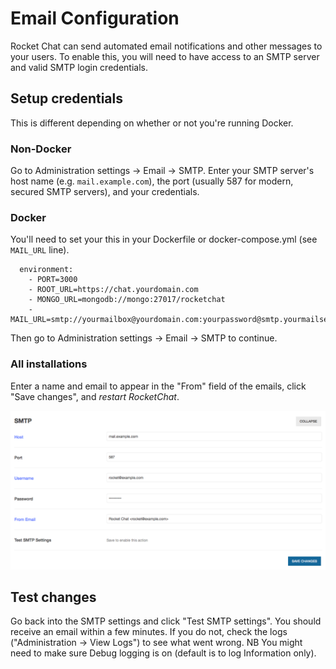 # Email Configuration

Rocket Chat can send automated email notifications and other messages to your users.  To enable this, you will need to have access to an SMTP server and valid SMTP login credentials.

## Setup credentials
This is different depending on whether or not you're running Docker.

### Non-Docker

Go to Administration settings -> Email -> SMTP.  Enter your SMTP server's host name (e.g. `mail.example.com`), the port (usually 587 for modern, secured SMTP servers), and your credentials.  

### Docker
You'll need to set your this in your Dockerfile or docker-compose.yml (see `MAIL_URL` line).
```
  environment:
    - PORT=3000
    - ROOT_URL=https://chat.yourdomain.com
    - MONGO_URL=mongodb://mongo:27017/rocketchat
    - MAIL_URL=smtp://yourmailbox@yourdomain.com:yourpassword@smtp.yourmailserver.com:465/
```
Then go to Administration settings -> Email -> SMTP to continue.

### All installations
Enter a name and email to appear in the "From" field of the emails, click "Save changes", and *restart RocketChat*.

![SMTP server configuration.](email-1.png)

## Test changes
Go back into the SMTP settings and click "Test SMTP settings". You should receive an email within a few minutes. If you do not, check the logs ("Administration -> View Logs") to see what went wrong. NB You might need to make sure Debug logging is on (default is to log Information only).
